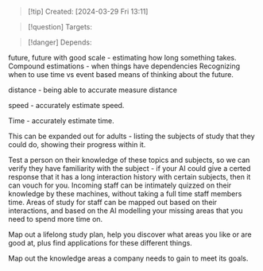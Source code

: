 
>[!tip] Created: [2024-03-29 Fri 13:11]

>[!question] Targets: 

>[!danger] Depends: 

future, future with good scale - estimating how long something takes.
Compound estimations - when things have dependencies
Recognizing when to use time vs event based means of thinking about the future.

distance - being able to accurate measure distance

speed - accurately estimate speed.

Time - accurately estimate time.

This can be expanded out for adults - listing the subjects of study that they could do, showing their progress within it.

Test a person on their knowledge of these topics and subjects, so we can verify they have familiarity with the subject - if your AI could give a certed response that it has a long interaction history with certain subjects, then it can vouch for you.  Incoming staff can be intimately quizzed on their knowledge by these machines, without taking a full time staff members time.  Areas of study for staff can be mapped out  based on their interactions, and based on the AI modelling your missing areas that you need to spend more time on.

Map out a lifelong study plan, help you discover what areas you like or are good at, plus find applications for these different things.

Map out the knowledge areas a company needs to gain to meet its goals.